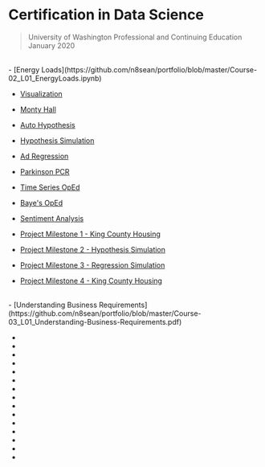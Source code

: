 # Certification in Data Science 
> University of Washington Professional and Continuing Education  
> January 2020
<br>
- [Energy Loads](https://github.com/n8sean/portfolio/blob/master/Course-02_L01_EnergyLoads.ipynb)  

- [Visualization](https://github.com/n8sean/portfolio/blob/master/Course-02_L02_Vizualization.ipynb)  

- [Monty Hall](https://github.com/n8sean/portfolio/blob/master/Course-02_L03_MontyHall.ipynb)  

- [Auto Hypothesis](https://github.com/n8sean/portfolio/blob/master/Course-02_L04_AutoHypothesis.ipynb)  

- [Hypothesis Simulation](https://github.com/n8sean/portfolio/blob/master/Course-02_L05_HypothesisSim.ipynb)  

- [Ad Regression](https://github.com/n8sean/portfolio/blob/master/Course-02_L06_AdRegression.ipynb)  

- [Parkinson PCR](https://github.com/n8sean/portfolio/blob/master/Course-02_L07_ParkinsonPCR.ipynb)  

- [Time Series OpEd](https://github.com/n8sean/portfolio/blob/master/Course-02_L08_TimeseriesOpEd.ipynb)  

- [Baye's OpEd](https://github.com/n8sean/portfolio/blob/master/Course-02_L09_BayesOpEd.ipynb)  

- [Sentiment Analysis](https://github.com/n8sean/portfolio/blob/master/Course-02_L10_Sentiment_Analysis2.ipynb)  

- [Project Milestone 1 - King County Housing](https://github.com/n8sean/portfolio/blob/master/Course-02_Milestone-01_KingCountyHousing.ipynb)  

- [Project Milestone 2 - Hypothesis Simulation](https://github.com/n8sean/portfolio/blob/master/Course-02_Milestone-02_HypothesisSim.ipynb)  

- [Project Milestone 3 - Regression Simulation](https://github.com/n8sean/portfolio/blob/master/Course-02_Milestone-03_RegressionSim.ipynb)  

- [Project Milestone 4 - King County Housing](https://github.com/n8sean/portfolio/blob/master/Course-02_Milestone-04_KingCountyHousing.ipynb)  

<br>
- [Understanding Business Requirements](https://github.com/n8sean/portfolio/blob/master/Course-03_L01_Understanding-Business-Requirements.pdf)  

- []()  
- []()  
- []()  
- []()  
- []()  
- []()  
- []()  
- []()  
- []()  
- []()  
- []()  
- []()  
- []()  
- []()  
- []()  

